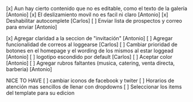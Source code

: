 [x] Aun hay cierto contenido que no es editable, como el texto de la galería [Antonio]
[x] El deslizamiento movil no es facil ni claro [Antonio]
[x] Deshabilitar autocomplete [Carlos]
[ ] Enviar lista de prospectos y correo para enviar [Antonio]

[x] Agregar claridad a la seccion de "invitación" [Antonio]
[ ] Agregar funcionalidad de correos al loggearse [Carlos]
[ ] Cambiar prioridad de botones en el homepage y el wording de los mismos al estar loggead [Antonio]
[ ] logotipo escondido por default [Carlos]
[ ] Aceptar color [Antonio]
[ ] Agregar rubros faltantes (musica, catering, venta directa, barberia) [Antonio]

NICE TO HAVE
[ ] cambiar iconos de facebook y twiter
[ ] Horarios de atención mas sencillos de llenar con dropdowns
[ ] Seleccionar los items del template para su edicion
